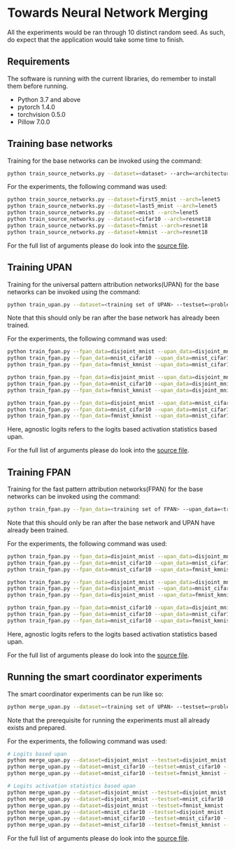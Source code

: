 # Towards Neural Network Merging

All the experiments would be ran through 10 distinct random seed. As such, do expect that the application would 
take some time to finish. 

## Requirements 

The software is running with the current libraries, do remember to install them before running.

- Python 3.7 and above
- pytorch 1.4.0
- torchvision 0.5.0
- Pillow 7.0.0

## Training base networks

Training for the base networks can be invoked using the command:

```bash
python train_source_networks.py --dataset=<dataset> --arch=<architecture> --batch_size=<batch size>
```

For the experiments, the following command was used:

```bash
python train_source_networks.py --dataset=first5_mnist --arch=lenet5
python train_source_networks.py --dataset=last5_mnist --arch=lenet5
python train_source_networks.py --dataset=mnist --arch=lenet5
python train_source_networks.py --dataset=cifar10 --arch=resnet18
python train_source_networks.py --dataset=fmnist --arch=resnet18
python train_source_networks.py --dataset=kmnist --arch=resnet18
```

For the full list of arguments please do look into the [source file](./train_source_networks.py).


## Training UPAN

Training for the universal pattern attribution networks(UPAN) for the base networks can be invoked using the command:

```bash
python train_upan.py --dataset=<training set of UPAN> --testset=<problem> --upan_type=<logits, agnostic_logits>
```

Note that this should only be ran after the base network has already been trained.

For the experiments, the following command was used:

```bash
python train_fpan.py --fpan_data=disjoint_mnist --upan_data=disjoint_mnist --upan_type=logits
python train_fpan.py --fpan_data=mnist_cifar10 --upan_data=mnist_cifar10 --upan_type=logits
python train_fpan.py --fpan_data=fmnist_kmnist --upan_data=mnist_cifar10 --upan_type=logits

python train_fpan.py --fpan_data=disjoint_mnist --upan_data=disjoint_mnist --upan_type=agnostic_logits
python train_fpan.py --fpan_data=mnist_cifar10 --upan_data=disjoint_mnist --upan_type=agnostic_logits
python train_fpan.py --fpan_data=fmnist_kmnist --upan_data=disjoint_mnist --upan_type=agnostic_logits

python train_fpan.py --fpan_data=disjoint_mnist --upan_data=mnist_cifar10 --upan_type=agnostic_logits
python train_fpan.py --fpan_data=mnist_cifar10 --upan_data=mnist_cifar10 --upan_type=agnostic_logits
python train_fpan.py --fpan_data=fmnist_kmnist --upan_data=mnist_cifar10 --upan_type=agnostic_logits
```

Here, agnostic logits refers to the logits based activation statistics based upan.

For the full list of arguments please do look into the [source file](./train_upan.py).


## Training FPAN

Training for the fast pattern attribution networks(FPAN) for the base networks can be invoked using the command:

```bash
python train_fpan.py --fpan_data=<training set of FPAN> --upan_data=<training set of UPAN> --upan_type=<logits, agnostic_logits>
```

Note that this should only be ran after the base network and UPAN have already been trained.

For the experiments, the following command was used:

```bash
python train_fpan.py --fpan_data=disjoint_mnist --upan_data=disjoint_mnist --upan_type=logits
python train_fpan.py --fpan_data=mnist_cifar10 --upan_data=mnist_cifar10 --upan_type=logits
python train_fpan.py --fpan_data=mnist_cifar10 --upan_data=fmnist_kmnist --upan_type=logits

python train_fpan.py --fpan_data=disjoint_mnist --upan_data=disjoint_mnist --upan_type=agnostic_logits
python train_fpan.py --fpan_data=disjoint_mnist --upan_data=mnist_cifar10 --upan_type=agnostic_logits
python train_fpan.py --fpan_data=disjoint_mnist --upan_data=fmnist_kmnist --upan_type=agnostic_logits

python train_fpan.py --fpan_data=mnist_cifar10 --upan_data=disjoint_mnist --upan_type=agnostic_logits
python train_fpan.py --fpan_data=mnist_cifar10 --upan_data=mnist_cifar10 --upan_type=agnostic_logits
python train_fpan.py --fpan_data=mnist_cifar10 --upan_data=fmnist_kmnist --upan_type=agnostic_logits
```

Here, agnostic logits refers to the logits based activation statistics based upan.

For the full list of arguments please do look into the [source file](./train_fpan.py).


## Running the smart coordinator experiments

The smart coordinator experiments can be run like so:

```bash
python merge_upan.py --dataset=<training set of UPAN> --testset=<problem> -upan_type=<logits,agnostic_logits>
```

Note that the prerequisite for running the experiments must all already exists and prepared.

For the experiments, the following command was used:

```bash
# Logits based upan
python merge_upan.py --dataset=disjoint_mnist --testset=disjoint_mnist --upan_type=logits
python merge_upan.py --dataset=mnist_cifar10 --testset=mnist_cifar10 --upan_type=logits
python merge_upan.py --dataset=mnist_cifar10 --testset=fmnist_kmnist --upan_type=logits

# Logits activation statistics based upan
python merge_upan.py --dataset=disjoint_mnist --testset=disjoint_mnist --upan_type=agnostic_logits
python merge_upan.py --dataset=disjoint_mnist --testset=mnist_cifar10 --upan_type=agnostic_logits
python merge_upan.py --dataset=disjoint_mnist --testset=fmnist_kmnist --upan_type=agnostic_logits
python merge_upan.py --dataset=mnist_cifar10 --testset=disjoint_mnist --upan_type=agnostic_logits
python merge_upan.py --dataset=mnist_cifar10 --testset=mnist_cifar10 --upan_type=agnostic_logits
python merge_upan.py --dataset=mnist_cifar10 --testset=fmnist_kmnist --upan_type=agnostic_logits
```

For the full list of arguments please do look into the [source file](./merge_upan.py).
